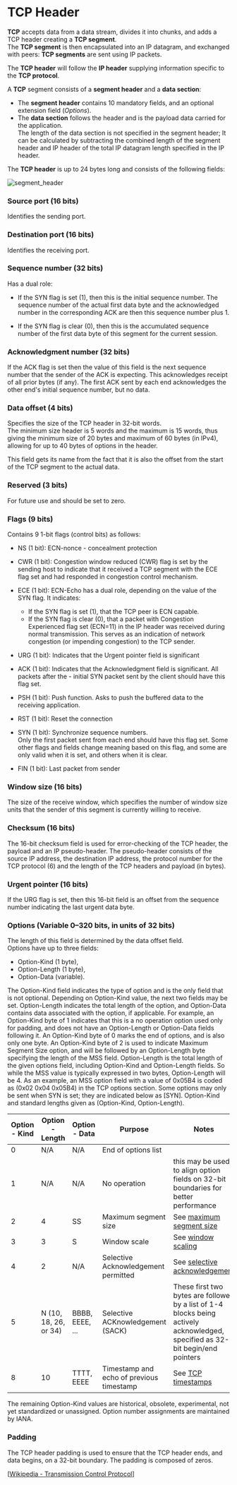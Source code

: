 # TCP Header

**TCP** accepts data from a data stream, divides it into chunks, and adds a TCP header creating a **TCP segment**.<br>
The **TCP segment** is then encapsulated into an IP datagram, and exchanged with peers: **TCP segments** are sent using IP packets.

The **TCP header** will follow the **IP header** supplying information specific to the **TCP protocol**.

A **TCP** segment consists of a **segment header** and a **data section**:

- The **segment header** contains 10 mandatory fields, and an optional extension field (_Options_).
- The **data section** follows the header and is the payload data carried for the application.<br>
  The length of the data section is not specified in the segment header;
  It can be calculated by subtracting the combined length of the segment header and IP header of the total IP datagram length specified in the IP header.

The **TCP header** is up to 24 bytes long and consists of the following fields:

<img src="https://www.dropbox.com/s/ixgqei4o1mxj2iq/tcp_segment_header.jpg?dl=1" alt="segment_header" class="inline" />

### Source port (16 bits)

Identifies the sending port.

### Destination port (16 bits)

Identifies the receiving port.

### Sequence number (32 bits)

Has a dual role:

- If the SYN flag is set (1), then this is the initial sequence number.
  The sequence number of the actual first data byte and the acknowledged number in the corresponding ACK are then this sequence number plus 1.

- If the SYN flag is clear (0), then this is the accumulated sequence number of the first data byte of this segment for the current session.

### Acknowledgment number (32 bits)

If the ACK flag is set then the value of this field is the next sequence number that the sender of the ACK is expecting.
This acknowledges receipt of all prior bytes (if any).
The first ACK sent by each end acknowledges the other end's initial sequence number, but no data.

### Data offset (4 bits)

Specifies the size of the TCP header in 32-bit words.<br>
The minimum size header is 5 words and the maximum is 15 words, thus giving the minimum size of 20 bytes and maximum of 60 bytes (in IPv4), allowing for up to 40 bytes of options in the header.

This field gets its name from the fact that it is also the offset from the start of the TCP segment to the actual data.

### Reserved (3 bits)

For future use and should be set to zero.

### Flags (9 bits)

Contains 9 1-bit flags (control bits) as follows:

- NS (1 bit): ECN-nonce - concealment protection

- CWR (1 bit): Congestion window reduced (CWR) flag is set by the sending host to indicate that it received a TCP segment with the ECE flag set and had responded in congestion control mechanism.

- ECE (1 bit): ECN-Echo has a dual role, depending on the value of the SYN flag. It indicates:

  - If the SYN flag is set (1), that the TCP peer is ECN capable.
  - If the SYN flag is clear (0), that a packet with Congestion Experienced flag set (ECN=11) in the IP header was received during normal transmission.
    This serves as an indication of network congestion (or impending congestion) to the TCP sender.

- URG (1 bit): Indicates that the Urgent pointer field is significant

- ACK (1 bit): Indicates that the Acknowledgment field is significant. All packets after the - initial SYN packet sent by the client should have this flag set.

- PSH (1 bit): Push function. Asks to push the buffered data to the receiving application.

- RST (1 bit): Reset the connection

- SYN (1 bit): Synchronize sequence numbers.<br>
  Only the first packet sent from each end should have this flag set.
  Some other flags and fields change meaning based on this flag, and some are only valid when it is set, and others when it is clear.

- FIN (1 bit): Last packet from sender

### Window size (16 bits)

The size of the receive window, which specifies the number of window size units that the sender of this segment is currently willing to receive.

### Checksum (16 bits)

The 16-bit checksum field is used for error-checking of the TCP header, the payload and an IP pseudo-header.
The pseudo-header consists of the source IP address, the destination IP address, the protocol number for the TCP protocol (6) and the length of the TCP headers and payload (in bytes).

### Urgent pointer (16 bits)

If the URG flag is set, then this 16-bit field is an offset from the sequence number indicating the last urgent data byte.

### Options (Variable 0–320 bits, in units of 32 bits)

The length of this field is determined by the data offset field.<br>
Options have up to three fields:

- Option-Kind (1 byte),
- Option-Length (1 byte),
- Option-Data (variable).

The Option-Kind field indicates the type of option and is the only field that is not optional.
Depending on Option-Kind value, the next two fields may be set.
Option-Length indicates the total length of the option, and Option-Data contains data associated with the option, if applicable.
For example, an Option-Kind byte of 1 indicates that this is a no operation option used only for padding, and does not have an Option-Length or Option-Data fields following it.
An Option-Kind byte of 0 marks the end of options, and is also only one byte.
An Option-Kind byte of 2 is used to indicate Maximum Segment Size option, and will be followed by an Option-Length byte specifying the length of the MSS field.
Option-Length is the total length of the given options field, including Option-Kind and Option-Length fields.
So while the MSS value is typically expressed in two bytes, Option-Length will be 4.
As an example, an MSS option field with a value of 0x05B4 is coded as (0x02 0x04 0x05B4) in the TCP options section.
Some options may only be sent when SYN is set; they are indicated below as [SYN].
Option-Kind and standard lengths given as (Option-Kind, Option-Length).

| Option - Kind | Option - Length       | Option - Data   | Purpose                                  | Notes                                                                                                                          |
| ------------- | --------------------- | --------------- | ---------------------------------------- | ------------------------------------------------------------------------------------------------------------------------------ |
| 0             | N/A                   | N/A             | End of options list                      |                                                                                                                                |
| 1             | N/A                   | N/A             | No operation                             | this may be used to align option fields on 32-bit boundaries for better performance                                            |
| 2             | 4                     | SS              | Maximum segment size                     | See [maximum segment size](https://en.wikipedia.org/wiki/Transmission_Control_Protocol#Maximum_segment_size)                   |
| 3             | 3                     | S               | Window scale                             | See [window scaling](https://en.wikipedia.org/wiki/Transmission_Control_Protocol#Window_scaling)                               |
| 4             | 2                     | N/A             | Selective Acknowledgement permitted      | See [selective acknowledgement](https://en.wikipedia.org/wiki/Transmission_Control_Protocol#Selective_acknowledgments)         |
| 5             | N (10, 18, 26, or 34) | BBBB, EEEE, ... | Selective ACKnowledgement (SACK)         | These first two bytes are followed by a list of 1-4 blocks being actively acknowledged, specified as 32-bit begin/end pointers |
| 8             | 10                    | TTTT, EEEE      | Timestamp and echo of previous timestamp | See [TCP timestamps](https://en.wikipedia.org/wiki/Transmission_Control_Protocol#TCP_timestamps)                               |

The remaining Option-Kind values are historical, obsolete, experimental, not yet standardized or unassigned.
Option number assignments are maintained by IANA.

### Padding

The TCP header padding is used to ensure that the TCP header ends, and data begins, on a 32-bit boundary.
The padding is composed of zeros.

[[Wikipedia - Transmission Control Protocol](https://en.wikipedia.org/wiki/Transmission_Control_Protocol)]
